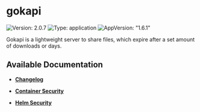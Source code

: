 # gokapi

![Version: 2.0.7](https://img.shields.io/badge/Version-2.0.7-informational?style=flat-square) ![Type: application](https://img.shields.io/badge/Type-application-informational?style=flat-square) ![AppVersion: "1.6.1"](https://img.shields.io/badge/AppVersion-"1.6.1"-informational?style=flat-square)

Gokapi is a lightweight server to share files, which expire after a set amount of downloads or days.

## Available Documentation

- [**Changelog**](CHANGELOG)

- [**Container Security**](container-security)

- [**Helm Security**](helm-security)

